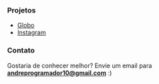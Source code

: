 

### Projetos

- [Globo](https://andreoliveira9.github.io/projeto-globo/)
- [Instagram](https://andreoliveira9.github.io/projeto-instagram/)



### Contato

Gostaria de conhecer melhor? Envie um email para **andreprogramador10@gmail.com** :)
